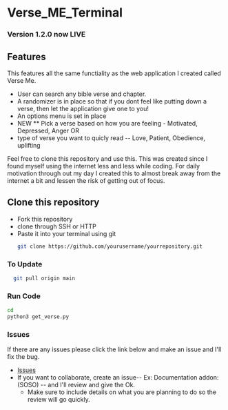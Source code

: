 # Verse_ME_Terminal

### Version 1.2.0 now LIVE

## Features

This features all the same functiality as the web application I created called Verse Me.
- User can search any bible verse and chapter.
- A randomizer is in place so that if you dont feel like putting down a verse, then let the application give one to you!
- An options menu is set in place
- NEW ** Pick a verse based on how you are feeling - Motivated, Depressed, Anger
  OR
- type of verse you want to quicly read -- Love, Patient, Obedience, uplifting 

Feel free to clone this repository and use this.
This was created since I found myself using the internet less and less while coding. For daily motivation through out my day I created this to almost break away from the internet a bit and lessen the risk of getting out of focus. 


## Clone this repository
- Fork this repository
- clone through SSH or HTTP
- Paste it into your terminal using git
  ```bash
  git clone https://github.com/yourusername/yourrepository.git
### To Update
```bash
  git pull origin main
```
### Run Code
```bash
cd 
python3 get_verse.py
```

### Issues
  If there are any issues please click the link below and make an issue and I'll fix the bug.
- [Issues](https://github.com/thiagobgarc/Verse_ME_Terminal/issues)
- If you want to collaborate, create an issue-- Ex: Documentation addon: (SOSO) -- and I'll review and give the Ok.
  - Make sure to include details on what you are planning to do so the review will go quickly.
